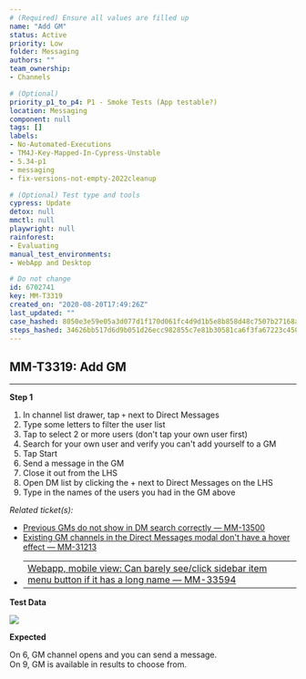```yaml
---
# (Required) Ensure all values are filled up
name: "Add GM"
status: Active
priority: Low
folder: Messaging
authors: ""
team_ownership: 
- Channels

# (Optional)
priority_p1_to_p4: P1 - Smoke Tests (App testable?)
location: Messaging
component: null
tags: []
labels: 
- No-Automated-Executions
- TM4J-Key-Mapped-In-Cypress-Unstable
- 5.34-p1
- messaging
- fix-versions-not-empty-2022cleanup

# (Optional) Test type and tools
cypress: Update
detox: null
mmctl: null
playwright: null
rainforest: 
- Evaluating
manual_test_environments: 
- WebApp and Desktop

# Do not change
id: 6702741
key: MM-T3319
created_on: "2020-08-20T17:49:26Z"
last_updated: ""
case_hashed: 8050e3e59e05a3d077d1f170d061fc4d9d1b5e8b858d48c7507b27168a98845c788cc502d79dfad21c4a69503db5bf04
steps_hashed: 34626bb517d6d9b051d26ecc982855c7e81b30581ca6f3fa67223c450c82d654adec362cfe14070d06dea87b51d19b28
---
```


<!-- (Auto-generated) Based on frontmatter's "key" and "name" -->

## MM-T3319: Add GM

---

**Step 1**

1. In channel list drawer, tap `+` next to Direct Messages
2. Type some letters to filter the user list
3. Tap to select 2 or more users (don't tap your own user first)
4. Search for your own user and verify you can't add yourself to a GM
5. Tap Start
6. Send a message in the GM
7. Close it out from the LHS
8. Open DM list by clicking the + next to Direct Messages on the LHS
9. Type in the names of the users you had in the GM above

_Related ticket(s):_

- [Previous GMs do not show in DM search correctly — MM-13500](https://mattermost.atlassian.net/browse/MM-13500)
- [Existing GM channels in the Direct Messages modal don't have a hover effect — MM-31213](https://mattermost.atlassian.net/browse/MM-31213)
- |                                                                                                                                                         |
  | ------------------------------------------------------------------------------------------------------------------------------------------------------- |
  | [Webapp, mobile view: Can barely see/click sidebar item menu button if it has a long name — MM-33594](https://mattermost.atlassian.net/browse/MM-33594) |

**Test Data**

[![](https://smartbear-tm4j-prod-us-west-2-attachment-rich-text.s3.us-west-2.amazonaws.com/embedded-f3277290f945470c4add5d21ef3dc7ca7b74388fc7152bfb6b99ae58c66a95a8-1607079620700-1607079620700.png)]()

**Expected**

On 6, GM channel opens and you can send a message.\
On 9, GM is available in results to choose from.
